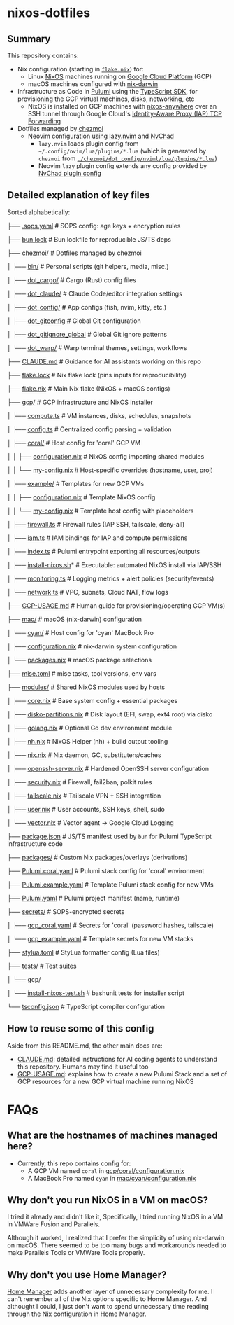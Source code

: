 # nixos-dotfiles

## Summary

This repository contains:

- Nix configuration (starting in [`flake.nix`](flake.nix)) for:
    - Linux [NixOS](https://nixos.org) machines running on [Google Cloud Platform](https://cloud.google.com) (GCP)
    - macOS machines configured with [nix-darwin](https://github.com/nix-darwin/nix-darwin)
- Infrastructure as Code in [Pulumi](https://www.pulumi.com) using the [TypeScript SDK](https://www.pulumi.com/docs/iac/languages-sdks/javascript/), for provisioning the GCP virtual machines, disks, networking, etc
    - NixOS is installed on GCP machines with [nixos-anywhere](https://github.com/nix-community/nixos-anywhere) over an SSH tunnel through Google Cloud's [Identity-Aware Proxy (IAP) TCP Forwarding](https://cloud.google.com/iap/docs/using-tcp-forwarding)
- Dotfiles managed by [chezmoi](https://www.chezmoi.io)
    - Neovim configuration using [lazy.nvim](https://github.com/folke/lazy.nvim) and [NvChad](https://github.com/NvChad/NvChad)
        - `lazy.nvim` loads plugin config from `~/.config/nvim/lua/plugins/*.lua` (which is generated by `chezmoi` from [`./chezmoi/dot_config/nviml/lua/plugins/*.lua`](chezmoi/dot_config/nvim/lua/plugins/))
        - Neovim `lazy` plugin config extends any config provided by [NvChad plugin config](https://github.com/NvChad/NvChad/tree/v2.5/lua/nvchad/plugins)

## Detailed explanation of key files

Sorted alphabetically:

├── [.sops.yaml](.sops.yaml)                             # SOPS config: age keys + encryption rules

├── [bun.lock](bun.lock)                               # Bun lockfile for reproducible JS/TS deps

├── [chezmoi/](chezmoi/)                               # Dotfiles managed by chezmoi

│   ├── [bin/](chezmoi/bin/)                               # Personal scripts (git helpers, media, misc.)

│   ├── [dot_cargo/](chezmoi/dot_cargo/)                         # Cargo (Rust) config files

│   ├── [dot_claude/](chezmoi/dot_claude/)                        # Claude Code/editor integration settings

│   ├── [dot_config/](chezmoi/dot_config/)                        # App configs (fish, nvim, kitty, etc.)

│   ├── [dot_gitconfig](chezmoi/dot_gitconfig)                      # Global Git configuration

│   ├── [dot_gitignore_global](chezmoi/dot_gitignore_global)               # Global Git ignore patterns

│   └── [dot_warp/](chezmoi/dot_warp/)                          # Warp terminal themes, settings, workflows

├── [CLAUDE.md](CLAUDE.md)                              # Guidance for AI assistants working on this repo

├── [flake.lock](flake.lock)                             # Nix flake lock (pins inputs for reproducibility)

├── [flake.nix](flake.nix)                              # Main Nix flake (NixOS + macOS configs)

├── [gcp/](gcp/)                                   # GCP infrastructure and NixOS installer

│   ├── [compute.ts](gcp/compute.ts)                         # VM instances, disks, schedules, snapshots

│   ├── [config.ts](gcp/config.ts)                          # Centralized config parsing + validation

│   ├── [coral/](gcp/coral/)                             # Host config for 'coral' GCP VM

│   │   ├── [configuration.nix](gcp/coral/configuration.nix)              # NixOS config importing shared modules

│   │   └── [my-config.nix](gcp/coral/my-config.nix)                  # Host-specific overrides (hostname, user, proj)

│   ├── [example/](gcp/example/)                           # Templates for new GCP VMs

│   │   ├── [configuration.nix](gcp/example/configuration.nix)              # Template NixOS config

│   │   └── [my-config.nix](gcp/example/my-config.nix)                  # Template host config with placeholders

│   ├── [firewall.ts](gcp/firewall.ts)                        # Firewall rules (IAP SSH, tailscale, deny-all)

│   ├── [iam.ts](gcp/iam.ts)                             # IAM bindings for IAP and compute permissions

│   ├── [index.ts](gcp/index.ts)                           # Pulumi entrypoint exporting all resources/outputs

│   ├── [install-nixos.sh](gcp/install-nixos.sh)*                  # Executable: automated NixOS install via IAP/SSH

│   ├── [monitoring.ts](gcp/monitoring.ts)                      # Logging metrics + alert policies (security/events)

│   └── [network.ts](gcp/network.ts)                         # VPC, subnets, Cloud NAT, flow logs

├── [GCP-USAGE.md](GCP-USAGE.md)                           # Human guide for provisioning/operating GCP VM(s)

├── [mac/](mac/)                                   # macOS (nix-darwin) configuration

│   └── [cyan/](mac/cyan/)                              # Host config for 'cyan' MacBook Pro

│       ├── [configuration.nix](mac/cyan/configuration.nix)              # nix-darwin system configuration

│       └── [packages.nix](mac/cyan/packages.nix)                   # macOS package selections

├── [mise.toml](mise.toml)                              # mise tasks, tool versions, env vars

├── [modules/](modules/)                               # Shared NixOS modules used by hosts

│   ├── [core.nix](modules/core.nix)                           # Base system config + essential packages

│   ├── [disko-partitions.nix](modules/disko-partitions.nix)               # Disk layout (EFI, swap, ext4 root) via disko

│   ├── [golang.nix](modules/golang.nix)                         # Optional Go dev environment module

│   ├── [nh.nix](modules/nh.nix)                             # NixOS Helper (nh) + build output tooling

│   ├── [nix.nix](modules/nix.nix)                            # Nix daemon, GC, substituters/caches

│   ├── [openssh-server.nix](modules/openssh-server.nix)                 # Hardened OpenSSH server configuration

│   ├── [security.nix](modules/security.nix)                       # Firewall, fail2ban, polkit rules

│   ├── [tailscale.nix](modules/tailscale.nix)                      # Tailscale VPN + SSH integration

│   ├── [user.nix](modules/user.nix)                           # User accounts, SSH keys, shell, sudo

│   └── [vector.nix](modules/vector.nix)                         # Vector agent → Google Cloud Logging

├── [package.json](package.json)                           # JS/TS manifest used by `bun` for Pulumi TypeScript infrastructure code

├── [packages/](packages/)                              # Custom Nix packages/overlays (derivations)

├── [Pulumi.coral.yaml](Pulumi.coral.yaml)                      # Pulumi stack config for 'coral' environment

├── [Pulumi.example.yaml](Pulumi.example.yaml)                    # Template Pulumi stack config for new VMs

├── [Pulumi.yaml](Pulumi.yaml)                            # Pulumi project manifest (name, runtime)

├── [secrets/](secrets/)                               # SOPS-encrypted secrets

│   ├── [gcp_coral.yaml](secrets/gcp_coral.yaml)                     # Secrets for 'coral' (password hashes, tailscale)

│   └── [gcp_example.yaml](secrets/gcp_example.yaml)                   # Template secrets for new VM stacks

├── [stylua.toml](stylua.toml)                            # StyLua formatter config (Lua files)

├── [tests/](tests/)                                 # Test suites

│   └── gcp/

│       └── [install-nixos-test.sh](tests/gcp/install-nixos-test.sh)          # bashunit tests for installer script

└── [tsconfig.json](tsconfig.json)                          # TypeScript compiler configuration

## How to reuse some of this config

Aside from this README.md, the other main docs are:
- [CLAUDE.md](CLAUDE.md): detailed instructions for AI coding agents to understand this repository. Humans may find it useful too
- [GCP-USAGE.md](GCP-USAGE.md): explains how to create a new Pulumi Stack and a set of GCP resources for a new GCP virtual machine running NixOS

# FAQs

## What are the hostnames of machines managed here?

- Currently, this repo contains config for:
    - A GCP VM named `coral` in [gcp/coral/configuration.nix](gcp/coral/configuration.nix)
    - A MacBook Pro named `cyan` in [mac/cyan/configuration.nix](mac/cyan/configuration.nix)

## Why don't you run NixOS in a VM on macOS?

I tried it already and didn't like it, Specifically, I tried running NixOS in a VM in VMWare Fusion and Parallels.

Although it worked, I realized that I prefer the simplicity of using nix-darwin on macOS. There seemed to be too many bugs and workarounds needed to make Parallels Tools or VMWare Tools properly.

## Why don't you use Home Manager?

[Home Manager](https://github.com/nix-community/home-manager) adds another layer of unnecessary complexity for me. I can't remember all of the Nix options specific to Home Manager. And althought I could, I just don't want to spend unnecessary time reading through the Nix configuration in Home Manager.
